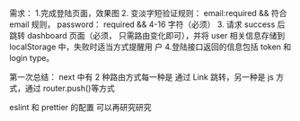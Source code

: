 需求： 1.完成登陆页面，效果图 2. 变淡字短验证规则： email:required && 符合 email 规则， password： required && 4-16 字符（必须） 3. 请求 success 后跳转 dashboard 页面（必须， 只需路由变化即可），并将 user 相关信息存储到 localStorage 中，失败时适当方式提醒用
户 4.登陆接口返回的信息包括 token 和 login type。

第一次总结： next 中有 2 种路由方式每一种是 通过 Link 跳转，另一种是 js 方式，通过 router.push()等方式

eslint 和 prettier 的配置 可以再研究研究
